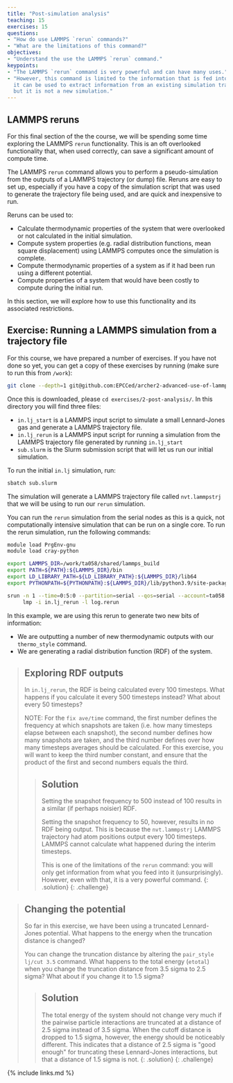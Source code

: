 ```yaml
---
title: "Post-simulation analysis"
teaching: 15
exercises: 15
questions:
- "How do use LAMMPS `rerun` commands?"
- "What are the limitations of this command?"
objectives:
- "Understand the use the LAMMPS `rerun` command."
keypoints:
- "The LAMMPS `rerun` command is very powerful and can have many uses."
- "However, this command is limited to the information that is fed into it --
  it can be used to extract information from an existing simulation trajectory
  but it is not a new simulation."
---
```


## LAMMPS reruns

For this final section of the the course, we will be spending some time  exploring the LAMMPS `rerun` functionality.
This is an oft overlooked  functionality that, when used correctly, can save a significant amount of  compute time.

The LAMMPS `rerun` command allows you to perform a pseudo-simulation from the  outputs of a LAMMPS trajectory (or dump) file.
Reruns are easy to set up,  especially if you have a copy of the simulation script that was used to  generate the trajectory file being used, and are quick and inexpensive to run.

Reruns can be used to:

  - Calculate thermodynamic properties of the system that were overlooked or not calculated in the initial simulation.
  - Compute system properties (e.g. radial distribution functions, mean square displacement) using LAMMPS computes once the simulation is complete.
  - Compute thermodynamic properties of a system as if it had been run using a different potential.
  - Compute properties of a system that would have been costly to compute during the initial run.

In this section, we will explore how to use this functionality and its associated restrictions.

## Exercise: Running a LAMMPS simulation from a trajectory file

For this course, we have prepared a number of exercises.
If you have not done  so yet, you can get a copy of these exercises by running (make sure to run  this from `/work`):

```bash
git clone --depth=1 git@github.com:EPCCed/archer2-advanced-use-of-lammps.git
```

Once this is downloaded, please  `cd exercises/2-post-analysis/`. In this  directory you will find three files:

  - `in.lj_start` is a LAMMPS input script to simulate a small Lennard-Jones gas and generate a LAMMPS trajectory file.
  - `in.lj_rerun` is a LAMMPS input script for running a simulation from the LAMMPS trajectory file generated by running `in.lj_start`
  - `sub.slurm` is the Slurm submission script that will let us run our initial simulation.

To run the initial `in.lj` simulation, run:

```bash
sbatch sub.slurm
```

The simulation will generate a LAMMPS trajectory file called `nvt.lammpstrj` that we will be using to run our `rerun` simulation.

You can run the `rerun` simulation from the serial nodes as this is a quick,  not computationally intensive simulation that can be run on a single core.
To  run the rerun simulation, run the following commands:

```bash
module load PrgEnv-gnu
module load cray-python

export LAMMPS_DIR=/work/ta058/shared/lammps_build
export PATH=${PATH}:${LAMMPS_DIR}/bin
export LD_LIBRARY_PATH=${LD_LIBRARY_PATH}:${LAMMPS_DIR}/lib64
export PYTHONPATH=${PYTHONPATH}:${LAMMPS_DIR}/lib/python3.9/site-packages

srun -n 1 --time=0:5:0 --partition=serial --qos=serial --account=ta058 \
     lmp -i in.lj_rerun -l log.rerun
```

In this example, we are using this rerun to generate two new bits of information:

  - We are outputting a number of new thermodynamic outputs with our `thermo_style` command.
  - We are generating a radial distribution function (RDF) of the system.

> ## Exploring RDF outputs
> 
> In `in.lj_rerun`, the RDF is being calculated every 100 timesteps.
> What happens if you calculate it every 500 timesteps instead?
> What about every 50 timesteps?
>
> NOTE: For the `fix ave/time` command, the first number defines the frequency at which snapshots are taken
> (i.e. how many timesteps elapse between each snapshot),
> the second number defines how many snapshots are taken, and the third number defines over how many timesteps averages should be calculated.
> For this exercise, you will want to keep the third number constant, and ensure that the product of the first and second numbers equals the third.
> 
> > ## Solution
> > 
> > Setting the snapshot frequency to 500 instead of 100 results in a similar (if perhaps noisier) RDF.
> > 
> > Setting the snapshot frequency to 50, however, results in no RDF being output.
> > This is because the `nvt.lammpstrj` LAMMPS trajectory had atom positions output every 100 timesteps.
> > LAMMPS cannot calculate what happened during the interim timesteps.
> > 
> > This is one of the limitations of the `rerun` command:
> > you will only get information from what you feed into it (unsurprisingly).
> > However, even with that, it is a very powerful command.
> {: .solution}
{: .challenge}

> ## Changing the potential
> 
> So far in this exercise, we have been using a truncated Lennard-Jones potential.
> What happens to the energy when the truncation distance is changed?
> 
> You can change the truncation distance by altering the `pair_style lj/cut 3.5` command.
> What happens to the total energy (`etotal`) when you change the truncation distance from 3.5 sigma to 2.5 sigma?
> What about if you change it to 1.5 sigma?
> 
> > ## Solution
> > 
> > The total energy of the system should not change very much if the pairwise particle interactions are truncated at a distance of 2.5 sigma instead of 3.5 sigma.
> > When the cutoff distance is dropped to 1.5 sigma, however, the energy should be noticeably different.
> > This indicates that a distance of 2.5 sigma is "good enough" for truncating these Lennard-Jones interactions, but that a distance of 1.5 sigma is not.
>{: .solution}
{: .challenge}

{% include links.md %}
